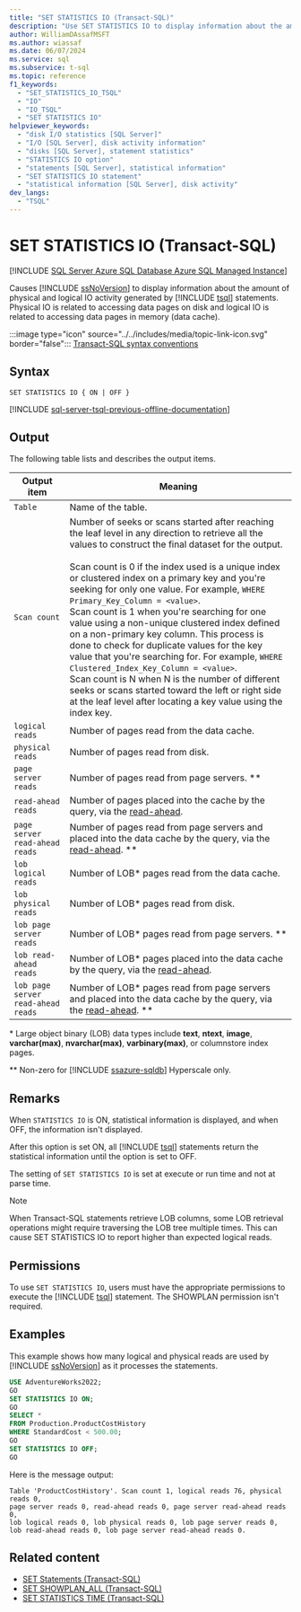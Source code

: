 ```yaml
---
title: "SET STATISTICS IO (Transact-SQL)"
description: "Use SET STATISTICS IO to display information about the amount of physical and logical IO activity generated by T-SQL statements."
author: WilliamDAssafMSFT
ms.author: wiassaf
ms.date: 06/07/2024
ms.service: sql
ms.subservice: t-sql
ms.topic: reference
f1_keywords:
  - "SET_STATISTICS_IO_TSQL"
  - "IO"
  - "IO_TSQL"
  - "SET STATISTICS IO"
helpviewer_keywords:
  - "disk I/O statistics [SQL Server]"
  - "I/O [SQL Server], disk activity information"
  - "disks [SQL Server], statement statistics"
  - "STATISTICS IO option"
  - "statements [SQL Server], statistical information"
  - "SET STATISTICS IO statement"
  - "statistical information [SQL Server], disk activity"
dev_langs:
  - "TSQL"
---
```

# SET STATISTICS IO (Transact-SQL)
[!INCLUDE [SQL Server Azure SQL Database Azure SQL Managed Instance](../../includes/applies-to-version/sql-asdb-asdbmi.md)]

  Causes [!INCLUDE [ssNoVersion](../../includes/ssnoversion-md.md)] to display information about the amount of physical and logical IO activity generated by [!INCLUDE [tsql](../../includes/tsql-md.md)] statements.  Physical IO is related to accessing data pages on disk and logical IO is related to accessing data pages in memory (data cache).
  
 :::image type="icon" source="../../includes/media/topic-link-icon.svg" border="false"::: [Transact-SQL syntax conventions](../../t-sql/language-elements/transact-sql-syntax-conventions-transact-sql.md)  
  
## Syntax
  
```syntaxsql
SET STATISTICS IO { ON | OFF }
```  
  
[!INCLUDE [sql-server-tsql-previous-offline-documentation](../../includes/sql-server-tsql-previous-offline-documentation.md)]

## Output

The following table lists and describes the output items.  

|Output item|Meaning|  
|-----------------|-------------|  
| `Table` |Name of the table.|  
| `Scan count` |Number of seeks or scans started after reaching the leaf level in any direction to retrieve all the values to construct the final dataset for the output.<br /><br /> Scan count is 0 if the index used is a unique index or clustered index on a primary key and you're seeking for only one value. For example, `WHERE Primary_Key_Column = <value>`.<br /> Scan count is 1 when you're searching for one value using a non-unique clustered index defined on a non-primary key column. This process is done to check for duplicate values for the key value that you're searching for. For example, `WHERE Clustered_Index_Key_Column = <value>`.<br /> Scan count is N when N is the number of different seeks or scans started toward the left or right side at the leaf level after locating a key value using the index key.|  
| `logical reads` |Number of pages read from the data cache.|  
| `physical reads` |Number of pages read from disk.|  
| `page server reads` |Number of pages read from page servers. \*\* |
| `read-ahead reads` |Number of pages placed into the cache by the query, via the [read-ahead](../../relational-databases/reading-pages.md).|  
| `page server read-ahead reads` |Number of pages read from page servers and placed into the data cache by the query, via the [read-ahead](../../relational-databases/reading-pages.md). \*\* |
| `lob logical reads` |Number of LOB\* pages read from the data cache. |  
| `lob physical reads` |Number of LOB\* pages read from disk.|  
| `lob page server reads` |Number of LOB\* pages read from page servers. \*\* |
| `lob read-ahead reads` |Number of LOB\* pages placed into the data cache by the query, via the [read-ahead](../../relational-databases/reading-pages.md).|
| `lob page server read-ahead reads` |Number of LOB\* pages read from page servers and placed into the data cache by the query, via the [read-ahead](../../relational-databases/reading-pages.md). \*\* |

\* Large object binary (LOB) data types include **text**, **ntext**, **image**, **varchar(max)**, **nvarchar(max)**, **varbinary(max)**, or columnstore index pages.

\*\* Non-zero for [!INCLUDE [ssazure-sqldb](../../includes/ssazure-sqldb.md)] Hyperscale only.

## Remarks

 When `STATISTICS IO` is ON, statistical information is displayed, and when OFF, the information isn't displayed.
  
 After this option is set ON, all [!INCLUDE [tsql](../../includes/tsql-md.md)] statements return the statistical information until the option is set to OFF.  
  
 The setting of `SET STATISTICS IO` is set at execute or run time and not at parse time.

> [!NOTE]  
> When Transact-SQL statements retrieve LOB columns, some LOB retrieval operations might require traversing the LOB tree multiple times. This can cause SET STATISTICS IO to report higher than expected logical reads.

## Permissions

 To use `SET STATISTICS IO`, users must have the appropriate permissions to execute the [!INCLUDE [tsql](../../includes/tsql-md.md)] statement. The SHOWPLAN permission isn't required.  
  
## Examples

 This example shows how many logical and physical reads are used by [!INCLUDE [ssNoVersion](../../includes/ssnoversion-md.md)] as it processes the statements.  
  
```sql
USE AdventureWorks2022;  
GO         
SET STATISTICS IO ON;  
GO  
SELECT *   
FROM Production.ProductCostHistory  
WHERE StandardCost < 500.00;  
GO  
SET STATISTICS IO OFF;  
GO  
```  
  
 Here is the message output:
  
```output
Table 'ProductCostHistory'. Scan count 1, logical reads 76, physical reads 0,
page server reads 0, read-ahead reads 0, page server read-ahead reads 0, 
lob logical reads 0, lob physical reads 0, lob page server reads 0, 
lob read-ahead reads 0, lob page server read-ahead reads 0.
```  
  
## Related content

- [SET Statements (Transact-SQL)](../../t-sql/statements/set-statements-transact-sql.md)
- [SET SHOWPLAN_ALL (Transact-SQL)](../../t-sql/statements/set-showplan-all-transact-sql.md)
- [SET STATISTICS TIME (Transact-SQL)](../../t-sql/statements/set-statistics-time-transact-sql.md)
